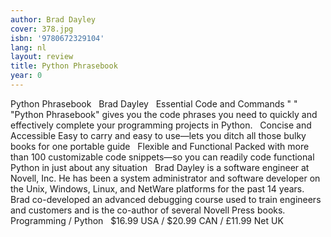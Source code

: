 ```yaml
---
author: Brad Dayley
cover: 378.jpg
isbn: '9780672329104'
lang: nl
layout: review
title: Python Phrasebook
year: 0
---
```

Python Phrasebook     Brad Dayley     Essential Code and Commands  " "  "Python Phrasebook" gives you the code phrases you need to quickly and effectively complete your programming projects in Python.     Concise and Accessible  Easy to carry and easy to use—lets you ditch all those bulky books for one portable guide     Flexible and Functional  Packed with more than 100 customizable code snippets—so you can readily code functional Python in just about any situation     Brad Dayley is a software engineer at Novell, Inc. He has been a system administrator and software developer on the Unix, Windows, Linux, and NetWare platforms for the past 14 years. Brad co-developed an advanced debugging course used to train engineers and customers and is the co-author of several Novell Press books.     Programming / Python     $16.99 USA / $20.99 CAN / £11.99 Net UK   
